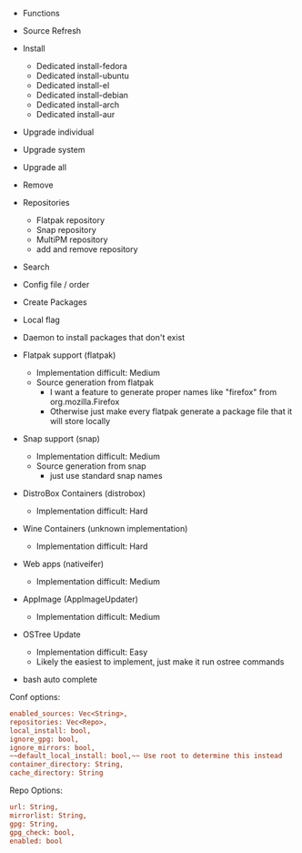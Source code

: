 - Functions
- Source Refresh
- Install
  - Dedicated install-fedora
  - Dedicated install-ubuntu
  - Dedicated install-el
  - Dedicated install-debian
  - Dedicated install-arch
  - Dedicated install-aur

- Upgrade individual
- Upgrade system
- Upgrade all
- Remove
- Repositories
    - Flatpak repository
    - Snap repository
    - MultiPM repository
    - add and remove repository
- Search
- Config file / order
- Create Packages

- Local flag
- Daemon to install packages that don't exist

- Flatpak support (flatpak)
  - Implementation difficult: Medium
  - Source generation from flatpak
    - I want a feature to generate proper names like "firefox" from org.mozilla.Firefox
    - Otherwise just make every flatpak generate a package file that it will store locally
- Snap support (snap)
  - Implementation difficult: Medium
  - Source generation from snap
    - just use standard snap names
- DistroBox Containers (distrobox)
  - Implementation difficult: Hard
- Wine Containers (unknown implementation)
  - Implementation difficult: Hard
- Web apps (nativeifer)
  - Implementation difficult: Medium
- AppImage (AppImageUpdater)
  - Implementation difficult: Medium
- OSTree Update
  - Implementation difficult: Easy
  - Likely the easiest to implement, just make it run ostree commands

- bash auto complete

Conf options:
```ini
enabled_sources: Vec<String>,
repositories: Vec<Repo>,
local_install: bool,
ignore_gpg: bool,
ignore_mirrors: bool,
~~default_local_install: bool,~~ Use root to determine this instead
container_directory: String,
cache_directory: String
```
Repo Options:
```ini
url: String,
mirrorlist: String,
gpg: String,
gpg_check: bool,
enabled: bool
```